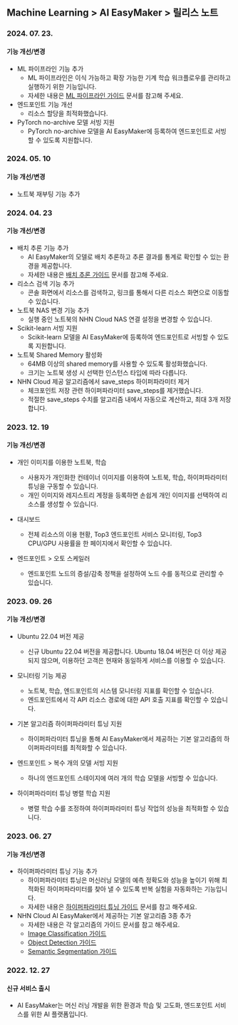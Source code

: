 ## Machine Learning > AI EasyMaker > 릴리스 노트

### 2024. 07. 23.

#### 기능 개선/변경

* ML 파이프라인 기능 추가
    * ML 파이프라인은 이식 가능하고 확장 가능한 기계 학습 워크플로우를 관리하고 실행하기 위한 기능입니다.
    * 자세한 내용은 [ML 파이프라인 가이드](./console-guide/#_68) 문서를 참고해 주세요.
* 엔드포인트 기능 개선
    * 리소스 할당을 최적화했습니다.
* PyTorch no-archive 모델 서빙 지원
    * PyTorch no-archive 모델을 AI EasyMaker에 등록하여 엔드포인트로 서빙할 수 있도록 지원합니다.

### 2024. 05. 10

#### 기능 개선/변경

* 노트북 재부팅 기능 추가

### 2024. 04. 23

#### 기능 개선/변경

* 배치 추론 기능 추가
    * AI EasyMaker의 모델로 배치 추론하고 추론 결과를 통계로 확인할 수 있는 환경을 제공합니다.
    * 자세한 내용은 [배치 추론 가이드](./console-guide/#_51) 문서를 참고해 주세요.
* 리소스 검색 기능 추가
    * 콘솔 화면에서 리소스를 검색하고, 링크를 통해서 다른 리소스 화면으로 이동할 수 있습니다.
* 노트북 NAS 변경 기능 추가
    * 실행 중인 노트북의 NHN Cloud NAS 연결 설정을 변경할 수 있습니다.
* Scikit-learn 서빙 지원
    * Scikit-learn 모델을 AI EasyMaker에 등록하여 엔드포인트로 서빙할 수 있도록 지원합니다.
* 노트북 Shared Memory 활성화
    * 64MB 이상의 shared memory를 사용할 수 있도록 활성화했습니다.
    * 크기는 노트북 생성 시 선택한 인스턴스 타입에 따라 다릅니다.
* NHN Cloud 제공 알고리즘에서 save_steps 하이퍼파라미터 제거
    * 체크포인트 저장 관련 하이퍼파라미터 save_steps를 제거했습니다.
    * 적절한 save_steps 수치를 알고리즘 내에서 자동으로 계산하고, 최대 3개 저장합니다.

### 2023. 12. 19

#### 기능 개선/변경

* 개인 이미지를 이용한 노트북, 학습
    * 사용자가 개인화한 컨테이너 이미지를 이용하여 노트북, 학습, 하이퍼파라미터 튜닝을 구동할 수 있습니다.
    * 개인 이미지와 레지스트리 계정을 등록하면 손쉽게 개인 이미지를 선택하여 리소스를 생성할 수 있습니다.

* 대시보드
    * 전체 리소스의 이용 현황, Top3 엔드포인트 서비스 모니터링, Top3 CPU/GPU 사용률을 한 페이지에서 확인할 수 있습니다.

* 엔드포인트 > 오토 스케일러
    * 엔드포인트 노드의 증설/감축 정책을 설정하여 노드 수를 동적으로 관리할 수 있습니다.

### 2023. 09. 26

#### 기능 개선/변경

* Ubuntu 22.04 버전 제공
    * 신규 Ubuntu 22.04 버전을 제공합니다. Ubuntu 18.04 버전은 더 이상 제공되지 않으며, 이용하던 고객은 현재와 동일하게 서비스를 이용할 수 있습니다.

* 모니터링 기능 제공
    * 노트북, 학습, 엔드포인트의 시스템 모니터링 지표를 확인할 수 있습니다.
    * 엔드포인트에서 각 API 리소스 경로에 대한 API 호출 지표를 확인할 수 있습니다.

* 기본 알고리즘 하이퍼파라미터 튜닝 지원
    * 하이퍼파라미터 튜닝을 통해 AI EasyMaker에서 제공하는 기본 알고리즘의 하이퍼파라미터를 최적화할 수 있습니다.

* 엔드포인트 > 복수 개의 모델 서빙 지원
    * 하나의 엔드포인트 스테이지에 여러 개의 학습 모델을 서빙할 수 있습니다.

* 하이퍼파라미터 튜닝 병렬 학습 지원
    * 병렬 학습 수를 조정하여 하이퍼파라미터 튜닝 작업의 성능을 최적화할 수 있습니다.

### 2023. 06. 27

#### 기능 개선/변경

* 하이퍼파라미터 튜닝 기능 추가
    * 하이퍼파라미터 튜닝은 머신러닝 모델의 예측 정확도와 성능을 높이기 위해 최적화된 하이퍼파라미터를 찾아 낼 수 있도록 반복 실험을 자동화하는 기능입니다.
    * 자세한 내용은 [하이퍼파라미터 튜닝 가이드](./console-guide/#_18) 문서를 참고 해주세요.
* NHN Cloud AI EasyMaker에서 제공하는 기본 알고리즘 3종 추가
    * 자세한 내용은 각 알고리즘의 가이드 문서를 참고 해주세요.
    * [Image Classification 가이드](./algorithm-guide/#image-classification)
    * [Object Detection 가이드](./algorithm-guide/#object-detection)
    * [Semantic Segmentation 가이드](./algorithm-guide/#semantic-segmentation)

### 2022. 12. 27

#### 신규 서비스 출시

* AI EasyMaker는 머신 러닝 개발을 위한 환경과 학습 및 고도화, 엔드포인트 서비스를 위한 AI 플랫폼입니다.
